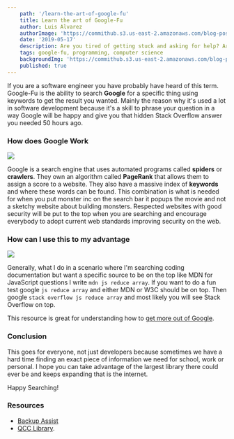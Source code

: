 ```yaml
---
    path: '/learn-the-art-of-google-fu'
    title: Learn the art of Google-Fu
    author: Luis Alvarez
    authorImage: 'https://commithub.s3.us-east-2.amazonaws.com/blog-posts/author/luis.jpg'
    date: '2019-05-17'
    description: Are you tired of getting stuck and asking for help? Are you sick of being a half-ass developer? Read on
    tags: google-fu, programming, computer science
    backgroundImg: 'https://commithub.s3.us-east-2.amazonaws.com/blog-posts/learn-the-art-of-google-fu/cover-image.png'
    published: true
---
```


If you are a software engineer you have probably have heard of this term. Google-Fu is the ability to search **Google** for a specific thing using keywords to get the result you wanted. Mainly the reason why it's used a lot in software development because it's a skill to phrase your question in a way Google will be happy and give you that hidden Stack Overflow answer you needed 50 hours ago.

### How does Google Work

<img class="section-jumbo" src="https://commithub.s3.us-east-2.amazonaws.com/blog-posts/learn-the-art-of-google-fu/image1.png" />

Google is a search engine that uses automated programs called **spiders** or **crawlers**. They own an algorithm called **PageRank** that allows them to assign a score to a website. They also have a massive index of **keywords** and where these words can be found. This combination is what is needed for when you put monster inc on the search bar it popups the movie and not a sketchy website about building monsters. Respected websites with good security will be put to the top when you are searching and encourage everybody to adopt current web standards improving security on the web.

### How can I use this to my advantage


<img class="section-jumbo" src="https://commithub.s3.us-east-2.amazonaws.com/blog-posts/learn-the-art-of-google-fu/image2.png" />

Generally, what I do in a scenario where I'm searching coding documentation but want a specific source to be on the top like MDN for JavaScript questions I write `mdn js reduce array`. If you want to do a fun test google `js reduce array` and either MDN or W3C should be on top. Then google `stack overflow js reduce array` and most likely you will see Stack Overflow on top.

This resource is great for understanding how to [get more out of Google](https://qcc.libguides.com/c.php?g=113266&p=736819).

### Conclusion

This goes for everyone, not just developers because sometimes we have a hard time finding an exact piece of information we need for school, work or personal. I hope you can take advantage of the largest library there could ever be and keeps expanding that is the internet.

Happy Searching!


### Resources

* [Backup Assist](https://www.backupassist.com/blog/news/improving-your-google-fu-how-to-find-anything-you-want/)
* [QCC Library](https://qcc.libguides.com/c.php?g=113266&p=736819).
